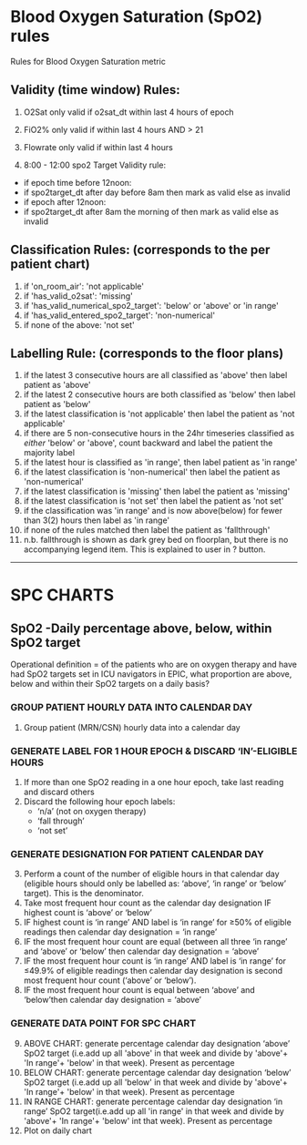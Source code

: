 # Blood Oxygen Saturation (SpO2) rules 
Rules for Blood Oxygen Saturation metric
## Validity (time window) Rules: 

1. O2Sat only valid if o2sat_dt within last 4 hours of epoch 

2. FiO2% only valid if within last 4 hours AND > 21	 

3. Flowrate only valid if within last 4 hours	 

4. 8:00 - 12:00 spo2 Target Validity rule: 
- if epoch time before 12noon: 
- if spo2target_dt after day before 8am then mark as valid else as invalid 
- if epoch after 12noon: 
- if spo2target_dt after 8am the morning of then mark as valid else as invalid 

        	 

## Classification Rules: (corresponds to the per patient chart) 

1. if 'on_room_air': 'not applicable'
2. if 'has_valid_o2sat': 'missing'
3. if  'has_valid_numerical_spo2_target': 'below' or 'above' or 'in range' 
4. if 'has_valid_entered_spo2_target': 'non-numerical'
5. if none of the above:  'not set' 
   

## Labelling Rule: (corresponds to the floor plans)     

 1. if the latest 3 consecutive hours are all classified as 'above' then label patient as 'above' 
 2. if the latest 2 consecutive hours are both classified as 'below' then label patient as 'below'            
 3. if the latest classification is 'not applicable' then label the patient as 'not applicable' 
 4. if there are 5 non-consecutive hours in the 24hr timeseries classified as *either* 'below' or 'above', count backward and label the patient the majority label 
 5. if the latest hour is classified as 'in range', then label patient as 'in range' 
 6. if the latest classification is 'non-numerical' then label the patient as 'non-numerical' 
 7. if the latest classification is 'missing' then label the patient as 'missing' 
 8. if the latest classification is 'not set' then label the patient as 'not set' 
 9. if the classification was 'in range' and is now above(below) for fewer than 3(2) hours then label as 'in range' 
 10. if none of the rules matched then label the patient as 'fallthrough'
 11. n.b. fallthrough is shown as dark grey bed on floorplan, but there is no accompanying legend item. This is explained to user in
 ? button. 
---
# SPC CHARTS
## SpO2 -Daily percentage above, below, within SpO2 target
Operational definition = of the patients who are on oxygen therapy and have had SpO2 targets set in ICU navigators in EPIC, what proportion are above, below and within their SpO2 targets on a daily basis? 

### GROUP PATIENT HOURLY DATA INTO CALENDAR DAY 
1. Group patient (MRN/CSN) hourly data into a calendar day
   
### GENERATE LABEL FOR 1 HOUR EPOCH & DISCARD ‘IN’-ELIGIBLE HOURS 
1. If more than one SpO2 reading in a one hour epoch, take last reading and discard others 
2. Discard the following hour epoch labels:
     - ‘n/a’ (not on oxygen therapy)
     - ‘fall through’
     - ‘not set’
  
### GENERATE DESIGNATION FOR PATIENT CALENDAR DAY 
3. Perform a count of the number of eligible hours in that calendar day (eligible hours should only be labelled as: ‘above’, ‘in range’ or ‘below’ target). This is the denominator. 
4. Take most frequent hour count as the calendar day designation IF highest count is ‘above’ or ‘below’ 
5. IF highest count is ‘in range’ AND label is ‘in range’ for ≥50% of eligible readings then calendar day designation = ‘in range’ 
6. IF the most frequent hour count are equal (between all three ‘in range’ and ‘above’ or ‘below’ then calendar day designation = ‘above’ 
7. IF the most frequent hour count is ‘in range’ AND label is ‘in range’ for ≤49.9% of eligible readings then calendar day designation is second most frequent hour count (‘above’ or ‘below’).  
8. IF the most frequent hour count is equal between ‘above’ and ‘below’then calendar day designation = ‘above’

### GENERATE DATA POINT FOR SPC CHART 
9. ABOVE CHART: generate percentage calendar day designation ‘above’ SpO2 target (i.e.add up all 'above' in that week and divide by 'above'+ 'In range'+ 'below' in that week). Present as percentage
10. BELOW CHART: generate percentage calendar day designation ‘below’ SpO2 target (i.e.add up all 'below' in that week and divide by 'above'+ 'In range'+ 'below' in that week). Present as percentage
11. IN RANGE CHART: generate percentage calendar day designation ‘in range’ SpO2 target(i.e.add up all 'in range' in that week and divide by 'above'+ 'In range'+ 'below' int that week). Present as percentage
12. Plot on daily chart

 
